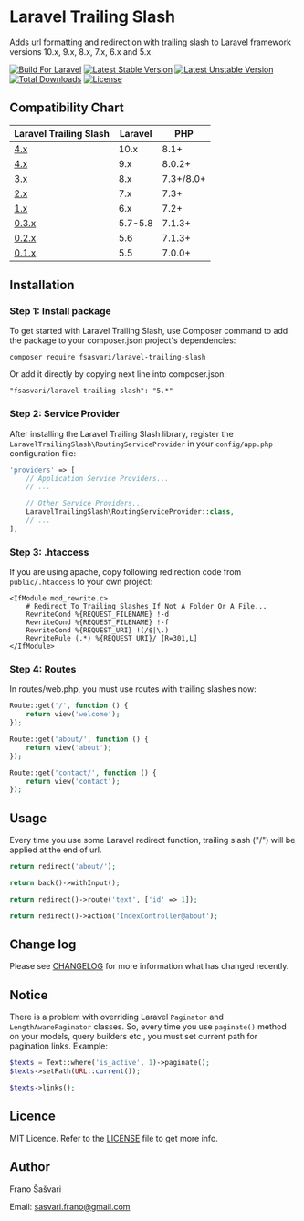 # Laravel Trailing Slash

Adds url formatting and redirection with trailing slash to Laravel framework versions 10.x, 9.x, 8.x, 7.x, 6.x and 5.x.

[![Build For Laravel](https://img.shields.io/badge/Built_for-Laravel-orange.svg)](https://styleci.io/repos/79834672)
[![Latest Stable Version](https://poser.pugx.org/fsasvari/laravel-trailing-slash/v/stable)](https://packagist.org/packages/fsasvari/laravel-trailing-slash)
[![Latest Unstable Version](https://poser.pugx.org/fsasvari/laravel-trailing-slash/v/unstable)](https://packagist.org/packages/fsasvari/laravel-trailing-slash)
[![Total Downloads](https://poser.pugx.org/fsasvari/laravel-trailing-slash/downloads)](https://packagist.org/packages/fsasvari/laravel-trailing-slash)
[![License](https://poser.pugx.org/fsasvari/laravel-trailing-slash/license)](https://packagist.org/packages/fsasvari/laravel-trailing-slash)

## Compatibility Chart

| Laravel Trailing Slash                                                | Laravel | PHP       |
|-----------------------------------------------------------------------|---------|-----------|
| [4.x](https://github.com/fsasvari/laravel-trailing-slash/tree/v5.0.0) | 10.x    | 8.1+      |
| [4.x](https://github.com/fsasvari/laravel-trailing-slash/tree/v4.0.0) | 9.x     | 8.0.2+    |
| [3.x](https://github.com/fsasvari/laravel-trailing-slash/tree/v3.0.0) | 8.x     | 7.3+/8.0+ |
| [2.x](https://github.com/fsasvari/laravel-trailing-slash/tree/v2.0.2) | 7.x     | 7.3+      |
| [1.x](https://github.com/fsasvari/laravel-trailing-slash/tree/v1.1.0) | 6.x     | 7.2+      |
| [0.3.x](https://github.com/fsasvari/laravel-trailing-slash/tree/0.3)  | 5.7-5.8 | 7.1.3+    |
| [0.2.x](https://github.com/fsasvari/laravel-trailing-slash/tree/0.2)  | 5.6     | 7.1.3+    |
| [0.1.x](https://github.com/fsasvari/laravel-trailing-slash/tree/0.1)  | 5.5     | 7.0.0+    |

## Installation

### Step 1: Install package

To get started with Laravel Trailing Slash, use Composer command to add the package to your composer.json project's dependencies:

```
composer require fsasvari/laravel-trailing-slash
```

Or add it directly by copying next line into composer.json:

```
"fsasvari/laravel-trailing-slash": "5.*"
```

### Step 2: Service Provider

After installing the Laravel Trailing Slash library, register the `LaravelTrailingSlash\RoutingServiceProvider` in your `config/app.php` configuration file:

```php
'providers' => [
    // Application Service Providers...
    // ...

    // Other Service Providers...
    LaravelTrailingSlash\RoutingServiceProvider::class,
    // ...
],
```

### Step 3: .htaccess

If you are using apache, copy following redirection code from `public/.htaccess` to your own project:

```
<IfModule mod_rewrite.c>
    # Redirect To Trailing Slashes If Not A Folder Or A File...
    RewriteCond %{REQUEST_FILENAME} !-d
    RewriteCond %{REQUEST_FILENAME} !-f
    RewriteCond %{REQUEST_URI} !(/$|\.)
    RewriteRule (.*) %{REQUEST_URI}/ [R=301,L]
</IfModule>
```

### Step 4: Routes

In routes/web.php, you must use routes with trailing slashes now:

```php
Route::get('/', function () {
    return view('welcome');
});

Route::get('about/', function () {
    return view('about');
});

Route::get('contact/', function () {
    return view('contact');
});
```

## Usage

Every time you use some Laravel redirect function, trailing slash ("/") will be applied at the end of url.

```php
return redirect('about/');

return back()->withInput();

return redirect()->route('text', ['id' => 1]);

return redirect()->action('IndexController@about');
```

## Change log

Please see [CHANGELOG](CHANGELOG.md) for more information what has changed recently.

## Notice

There is a problem with overriding Laravel `Paginator` and `LengthAwarePaginator` classes. So, every time you use `paginate()` method on your models, query builders etc., you must set current path for pagination links. Example:

```php
$texts = Text::where('is_active', 1)->paginate();
$texts->setPath(URL::current());

$texts->links();
```

## Licence

MIT Licence. Refer to the [LICENSE](https://github.com/fsasvari/laravel-trailing-slash/blob/master/LICENSE.md) file to get more info.

## Author

Frano Šašvari

Email: sasvari.frano@gmail.com
